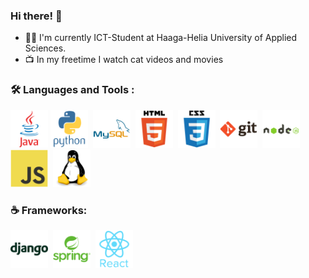 ### Hi there! 👋
- :student: I'm currently ICT-Student at Haaga-Helia University of Applied Sciences.
- :tv: In my freetime I watch cat videos and movies

### :hammer_and_wrench: Languages and Tools :
<div>
  <img src="https://github.com/devicons/devicon/blob/master/icons/java/java-original-wordmark.svg" title="java" alt="java" width="60" height="60" /> 
  <img src="https://github.com/devicons/devicon/blob/master/icons/python/python-original-wordmark.svg" title="python" alt="python" width="60" height="60" />&nbsp;
    <img src="https://github.com/devicons/devicon/blob/master/icons/mysql/mysql-original-wordmark.svg" title="mysql" alt="mysql" width="60" height="60" />&nbsp;
    <img src="https://github.com/devicons/devicon/blob/master/icons/html5/html5-original-wordmark.svg" title="html" alt="html" width="60" height="60" />&nbsp;
   <img src="https://github.com/devicons/devicon/blob/master/icons/css3/css3-original-wordmark.svg" title="css" alt="css" width="60" height="60" />&nbsp;
   <img src="https://github.com/devicons/devicon/blob/master/icons/git/git-original-wordmark.svg" title="git" alt="git" width="60" height="60" />&nbsp;
    <img src="https://github.com/devicons/devicon/blob/master/icons/nodejs/nodejs-original-wordmark.svg" title="nodejs" alt="nodejs" width="60" height="60"  />&nbsp;
    <img src="https://github.com/devicons/devicon/blob/master/icons/javascript/javascript-original.svg" title="javascript" alt="javascript" width="60" height="60" />&nbsp;
    <img src="https://github.com/devicons/devicon/blob/master/icons/linux/linux-original.svg" title="linux" alt="linux" width="60" height="60" />&nbsp;
</div>

### :coffee: Frameworks:
<div>
  <img src="https://github.com/devicons/devicon/blob/master/icons/django/django-plain-wordmark.svg" title="django" alt="django" width="60" height="60" />&nbsp;
  <img src="https://github.com/devicons/devicon/blob/master/icons/spring/spring-original-wordmark.svg" title="spring" alt="spring" width="60" height="60" />&nbsp;
  <img src="https://github.com/devicons/devicon/blob/master/icons/react/react-original-wordmark.svg" title="react" alt="react" width="60" height="60" />&nbsp;

</div>

<!--
**PutkisDude/PutkisDude** is a ✨ _special_ ✨ repository because its `README.md` (this file) appears on your GitHub profile.

Here are some ideas to get you started:

- 🔭 I’m currently working on ...
- 🌱 I’m currently learning ...
- 👯 I’m looking to collaborate on ...
- 🤔 I’m looking for help with ...
- 💬 Ask me about ...
- 📫 How to reach me: ...
- 😄 Pronouns: ...
- ⚡ Fun fact: ...
-->
